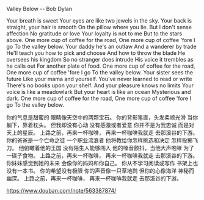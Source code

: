 Valley Below
-- Bob Dylan

Your breath is sweet
Your eyes are like two jewels in the sky.
Your back is straight, your hair is smooth
On the pillow where you lie.
But I don't sense affection
No gratitude or love
Your loyalty is not to me
But to the stars above.
One more cup of coffee for the road,
One more cup of coffee 'fore I go
To the valley below.
Your daddy he's an outlaw
And a wanderer by trade
He'll teach you how to pick and choose
And how to throw the blade
He oversees his kingdom
So no stranger does intrude
His voice it trembles as he calls out
For another plate of food.
One more cup of coffee for the road,
One more cup of coffee 'fore I go
To the valley below.
Your sister sees the future
Like your mama and yourself.
You've never learned to read or write
There's no books upon your shelf.
And your pleasure knows no limits
Your voice is like a meadowlark
But your heart is like an ocean
Mysterious and dark.
One more cup of coffee for the road,
One more cup of coffee 'fore I go
To the valley below.

你的气息是甜蜜的
眼睛像天空中的两颗宝石。
你的背影笔直，头发柔顺光滑
当你躺下，靠着枕头。
但我却没有心动
没有感激或者爱意
你并不是为我忠诚
而是对天上的星辰。
上路之前，再来一杯咖啡，
再来一杯咖啡我就走
去那溪谷的下游。
你的爸爸是一个亡命之徒
一个职业流浪者
他将教给你怎样挑选和决定
怎样投掷飞刀。
他俯瞰着他的王国
没有陌生人能够闯入
他的嗓音颤抖，当他大声咆哮
为了一碟子食物。
上路之前，再来一杯咖啡，
再来一杯咖啡我就走
去那溪谷的下游。
你妹妹感觉到她的未来
会像你的妈妈和你自己。
你从不学习阅读或写作
书架上也没有一本书。
你的希望没有极限
你的声音像一只草地鹨
但你的心像海洋
神秘而幽深。
上路之前，再来一杯咖啡，
再来一杯咖啡我就走
去那溪谷的下游。

https://www.douban.com/note/563387874/
